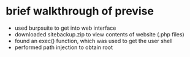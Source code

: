 # brief walkthrough of previse

* used burpsuite to get into web interface
* downloaded sitebackup.zip to view contents of website (.php files)
* found an exec() function, which was used to get the user shell
* performed path injection to obtain root